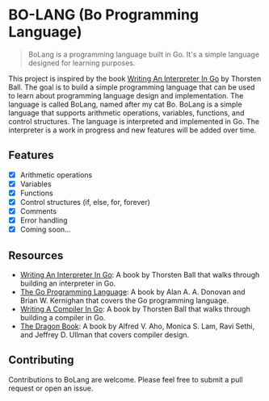 # BO-LANG (Bo Programming Language)

> BoLang is a programming language built in Go. It's a simple language designed for learning purposes.

This project is inspired by the book [Writing An Interpreter In Go](https://interpreterbook.com/) by Thorsten Ball. The goal is to build a simple programming language that can be used to learn about programming language design and implementation. The language is called BoLang, named after my cat Bo. BoLang is a simple language that supports arithmetic operations, variables, functions, and control structures. The language is interpreted and implemented in Go. The interpreter is a work in progress and new features will be added over time.

## Features

- [x] Arithmetic operations
- [x] Variables
- [x] Functions
- [x] Control structures (if, else, for, forever)
- [x] Comments
- [x] Error handling
- [x] Coming soon...

## Resources

- [Writing An Interpreter In Go](https://interpreterbook.com/): A book by Thorsten Ball that walks through building an interpreter in Go.
- [The Go Programming Language](https://www.gopl.io/): A book by Alan A. A. Donovan and Brian W. Kernighan that covers the Go programming language.
- [Writing A Compiler In Go](https://compilerbook.com/): A book by Thorsten Ball that walks through building a compiler in Go.
- [The Dragon Book](https://en.wikipedia.org/wiki/Compilers:_Principles,_Techniques,_and_Tools): A book by Alfred V. Aho, Monica S. Lam, Ravi Sethi, and Jeffrey D. Ullman that covers compiler design.

## Contributing

Contributions to BoLang are welcome. Please feel free to submit a pull request or open an issue.
